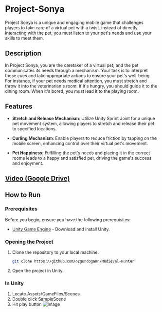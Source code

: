 # Project-Sonya
Project Sonya is a unique and engaging mobile game that challenges players to take care of a virtual pet with a twist. Instead of directly interacting with the pet, you must listen to your pet's needs and use your skills to meet them.

## Description
In Project Sonya, you are the caretaker of a virtual pet, and the pet communicates its needs through a mechanism. Your task is to interpret these cues and take appropriate actions to ensure your pet's well-being. For instance, if your pet needs medical attention, you must stretch and throw it into the veterinarian's room. If it's hungry, you should guide it to the dining room. When it's bored, you must lead it to the playing room.

## Features
- **Stretch and Release Mechanism**: Utilize Unity Sprint Joint for a unique pet movement system, allowing players to stretch and release their pet to specified locations.

- **Curling Mechanism**: Enable players to reduce friction by tapping on the mobile screen, enhancing control over their virtual pet's movement.

- **Pet Happiness**: Fulfilling the pet's needs and placing it in the correct rooms leads to a happy and satisfied pet, driving the game's success and enjoyment.

## [Video (Google Drive)](https://drive.google.com/drive/folders/1G5jQM1697QoCXEkmKPfcHv4Ipiy78Q8O)

## How to Run

### Prerequisites

Before you begin, ensure you have the following prerequisites:

- [Unity Game Engine](https://unity.com/) - Download and install Unity.

### Opening the Project

1. Clone the repository to your local machine.
   
   ```bash
   git clone https://github.com/ozgundogann/Medieval-Hunter

2. Open the project in Unity. 

### In Unity
1. Locate Assets/GameFiles/Scenes
2. Double click SampleScene
3. Hit play button ![image](https://github.com/ozgundogann/Medieval-Hunter/assets/63861431/7f900cd2-a235-464c-b9d7-ac34d1c32210)
